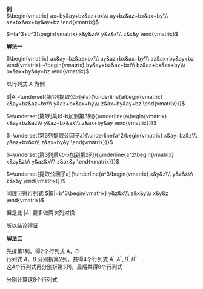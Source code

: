 **例**  
 $\begin{vmatrix}  
ax+by&ay+bz&az+bx\\\  
ay+bz&az+bx&ax+by\\\  
az+bx&ax+by&ay+bz  
\end{vmatrix}$  
  
 $=(a^3+b^3)\begin{vmatrix}  
x&y&z\\\  
y&z&x\\\  
z&x&y  
\end{vmatrix}$  
  
**解法一**  
  
 $\begin{vmatrix}  
ax&ay+bz&az+bx\\\  
ay&az+bx&ax+by\\\  
az&ax+by&ay+bz  
\end{vmatrix}  
+\begin{vmatrix}  
by&ay+bz&az+bx\\\  
bz&az+bx&ax+by\\\  
bx&ax+by&ay+bz  
\end{vmatrix}$  
  
  
  
以行列式 $A$ 为例  
  
 $|A|=\underset{第1列提取公因子a}{\underline{a\begin{vmatrix}  
x&ay+bz&az+bx\\\  
y&az+bx&ax+by\\\  
z&ax+by&ay+bz  
\end{vmatrix}}}$  
  
  
 $=\underset{第1列乘以-b加到第3列}{\underline{a\begin{vmatrix}  
x&ay+bz&az\\\  
y&az+bx&ax\\\  
z&ax+by&ay  
\end{vmatrix}}}$  
  
 $=\underset{第3列提取公因子a}{\underline{a^2\begin{vmatrix}  
x&ay+bz&z\\\  
y&az+bx&x\\\  
z&ax+by&y  
\end{vmatrix}}}$  
  
 $=\underset{第3列乘以-b加到第2列}{\underline{a^2\begin{vmatrix}  
x&ay&z\\\  
y&az&x\\\  
z&ax&y  
\end{vmatrix}}}$  
  
 $=\underset{提取公因子a}{\underline{a^3\begin{vmatrix}  
x&y&z\\\  
y&z&x\\\  
z&x&y  
\end{vmatrix}}}$  
  
同理可得行列式 $|B|=b^3\begin{vmatrix}  
y&z&x\\\  
z&x&y\\\  
x&y&z  
\end{vmatrix}$  
  
但是比 $|A|$ 要多做两次列对换  
  
  
  
所以结论得证  
  
  
  
**解法二**  
  
先拆第1列，得2个行列式 $A，B$  
行列式 $A，B$ 分别拆第2列，共得4个行列式 $A^\prime,A^{\prime\prime},B^\prime,B^{\prime\prime}$  
这4个行列式再分别拆第3列，最后共得8个行列式  
  
分别计算这8个行列式  
